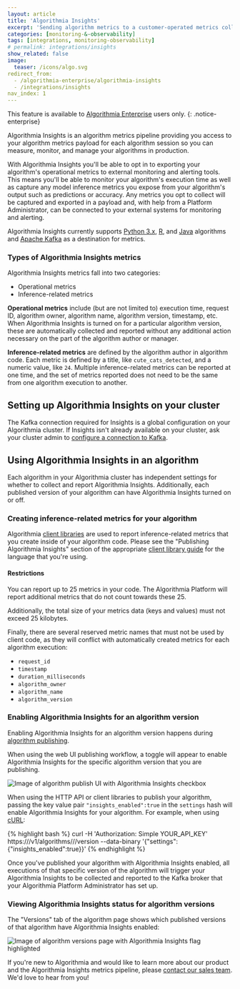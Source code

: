 ```yaml
---
layout: article
title: 'Algorithmia Insights'
excerpt: 'Sending algorithm metrics to a customer-operated metrics collection system'
categories: [monitoring-&-observability]
tags: [integrations, monitoring-observability]
# permalink: integrations/insights
show_related: false
image:
  teaser: /icons/algo.svg
redirect_from:
  - /algorithmia-enterprise/algorithmia-insights
  - /integrations/insights
nav_index: 1
---
```


This feature is available to [Algorithmia Enterprise](/enterprise) users only.
{: .notice-enterprise}

Algorithmia Insights is an algorithm metrics pipeline providing you access to your algorithm metrics payload for each algorithm session so you can measure, monitor, and manage your algorithms in production.

With Algorithmia Insights you'll be able to opt in to exporting your algorithm's operational metrics to external monitoring and alerting tools. This means you'll be able to monitor your algorithm's execution time as well as capture any model inference metrics you expose from your algorithm's output such as predictions or accuracy. Any metrics you opt to collect will be captured and exported in a payload and, with help from a Platform Administrator, can be connected to your external systems for monitoring and alerting.

Algorithmia Insights currently supports [Python 3.x](../clients/python#publishing-algorithmia-insights), [R](../clients/r#publishing-algorithmia-insights), and [Java](../clients/java#publishing-algorithmia-insights) algorithms and [Apache Kafka](https://kafka.apache.org/) as a destination for metrics.

### Types of Algorithmia Insights metrics

Algorithmia Insights metrics fall into two categories:

- Operational metrics
- Inference-related metrics

**Operational metrics** include (but are not limited to) execution time, request ID, algorithm owner, algorithm name, algorithm version, timestamp, etc. When Algorithmia Insights is turned on for a particular algorithm version, these are automatically collected and reported without any additional action necessary on the part of the algorithm author or manager.

**Inference-related metrics** are defined by the algorithm author in algorithm code. Each metric is defined by a title, like `cute_cats_detected`, and a numeric value, like `24`. Multiple inference-related metrics can be reported at one time, and the set of metrics reported does not need to be the same from one algorithm execution to another.

## Setting up Algorithmia Insights on your cluster

The Kafka connection required for Insights is a global configuration on your Algorithmia cluster. If Insights isn't already available on your cluster, ask your cluster admin to [configure a connection to Kafka](https://training.algorithmia.com/exploring-the-admin-panel/687275).

## Using Algorithmia Insights in an algorithm

Each algorithm in your Algorithmia cluster has independent settings for whether to collect and report Algorithmia Insights. Additionally, each published version of your algorithm can have Algorithmia Insights turned on or off.

### Creating inference-related metrics for your algorithm

Algorithmia [client libraries](../clients) are used to report inference-related metrics that you create inside of your algorithm code. Please see the "Publishing Algorithmia Insights" section of the appropriate [client library guide](../clients) for the language that you're using.

#### Restrictions

You can report up to 25 metrics in your code. The Algorithmia Platform will report additional metrics that do not count towards these 25.

Additionally, the total size of your metrics data (keys and values) must not exceed 25 kilobytes.

Finally, there are several reserved metric names that must not be used by client code, as they will conflict with automatically created metrics for each algorithm execution:

- `request_id`
- `timestamp`
- `duration_milliseconds`
- `algorithm_owner`
- `algorithm_name`
- `algorithm_version`

### Enabling Algorithmia Insights for an algorithm version

Enabling Algorithmia Insights for an algorithm version happens during [algorithm publishing](../algorithm-development/your-first-algo/#publish-your-algorithm).

When using the web UI publishing workflow, a toggle will appear to enable Algorithmia Insights for the specific algorithm version that you are publishing.

![Image of algorithm publish UI with Algorithmia Insights checkbox](/developers/images/algorithmia-enterprise/algorithmia-insights/web-ui-publish.png)

When using the HTTP API or client libraries to publish your algorithm, passing the key value pair `"insights_enabled":true` in the `settings` hash will enable Algorithmia Insights for your algorithm. For example, when using [cURL](../clients/curl):

{% highlight bash %}
curl -H 'Authorization: Simple YOUR_API_KEY' https://<algorithmia-cluster-host>/v1/algorithms/<algorithm-owner>/<algorithm-name>/version --data-binary '{"settings":{"insights_enabled":true}}'
{% endhighlight %}

Once you've published your algorithm with Algorithmia Insights enabled, all executions of that specific version of the algorithm will trigger your Algorithmia Insights to be collected and reported to the Kafka broker that your Algorithmia Platform Administrator has set up.

### Viewing Algorithmia Insights status for algorithm versions

The "Versions" tab of the algorithm page shows which published versions of that algorithm have Algorithmia Insights enabled:

![Image of algorithm versions page with Algorithmia Insights flag highlighted](/developers/images/algorithmia-enterprise/algorithmia-insights/web-ui-versions.png)

If you're new to Algorithmia and would like to learn more about our product and the Algorithmia Insights metrics pipeline, please [contact our sales team](https://info.algorithmia.com/contact-sales). We'd love to hear from you!
